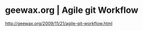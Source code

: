 <!--
id: 515460458
link: http://kevinisom.info/post/515460458/geewax-org-agile-git-workflow
slug: geewax-org-agile-git-workflow
date: Mon Apr 12 2010 23:01:42 GMT+1200 (NZST)
raw: {"blog_name":"kevinisom","id":515460458,"post_url":"http://kevinisom.info/post/515460458/geewax-org-agile-git-workflow","slug":"geewax-org-agile-git-workflow","type":"link","date":"2010-04-12 11:01:42 GMT","timestamp":1271070102,"state":"published","format":"html","reblog_key":"cuOCADZr","tags":[],"short_url":"http://tmblr.co/Zw68YyUkKrg","highlighted":[],"feed_item":"http://geewax.org/2009/11/21/agile-git-workflow.html","from_feed_id":"650234","note_count":0,"title":"geewax.org | Agile git Workflow","url":"http://geewax.org/2009/11/21/agile-git-workflow.html","description":""}
publish: 2010-04-012
tags: 
title: geewax.org | Agile git Workflow
-->


geewax.org | Agile git Workflow
===============================

<http://geewax.org/2009/11/21/agile-git-workflow.html>

